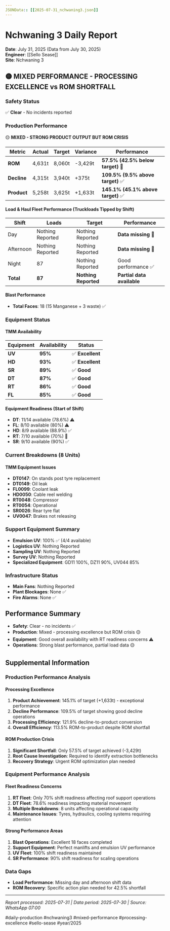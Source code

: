 ```yaml
---
JSONData:: [[2025-07-31_nchwaning3.json]]
---
```


# Nchwaning 3 Daily Report
**Date**: July 31, 2025 (Data from July 30, 2025)  
**Engineer**: [[Sello Sease]]  
**Site**: Nchwaning 3

## 🟡 MIXED PERFORMANCE - PROCESSING EXCELLENCE vs ROM SHORTFALL

### Safety Status
✅ **Clear** - No incidents reported

### Production Performance
🟡 **MIXED - STRONG PRODUCT OUTPUT BUT ROM CRISIS**

| Metric | Actual | Target | Variance | Performance |
|--------|--------|--------|----------|-------------|
| **ROM** | 4,631t | 8,060t | -3,429t | **57.5% (42.5% below target)** 🔴 |
| **Decline** | 4,315t | 3,940t | +375t | **109.5% (9.5% above target)** ✅ |
| **Product** | 5,258t | 3,625t | +1,633t | **145.1% (45.1% above target)** ✅ |

#### Load & Haul Fleet Performance (Truckloads Tipped by Shift)
| Shift | Loads | Target | Performance |
|-------|-------|--------|-------------|
| Day | Nothing Reported | Nothing Reported | **Data missing** 🔴 |
| Afternoon | Nothing Reported | Nothing Reported | **Data missing** 🔴 |
| Night | 87 | Nothing Reported | Good performance ✅ |
| **Total** | **87** | **Nothing Reported** | **Partial data available** |

#### Blast Performance
- **Total Faces**: 18 (15 Manganese + 3 waste) ✅

### Equipment Status

#### TMM Availability
| Equipment | Availability | Status |
|-----------|-------------|---------|
| **UV** | **95%** | ✅ **Excellent** |
| **HD** | **93%** | ✅ **Excellent** |
| **SR** | **89%** | ✅ **Good** |
| **DT** | **87%** | ✅ **Good** |
| **RT** | **86%** | ✅ **Good** |
| **FL** | **85%** | ✅ **Good** |

#### Equipment Readiness (Start of Shift)
- **DT**: 11/14 available (78.6%) ⚠️
- **FL**: 8/10 available (80%) ⚠️
- **HD**: 8/9 available (88.9%) ✅
- **RT**: 7/10 available (70%) 🔴
- **SR**: 9/10 available (90%) ✅

### Current Breakdowns (8 Units)

#### TMM Equipment Issues
- **DT0147**: On stands post tyre replacement
- **DT0149**: Oil leak
- **FL0099**: Coolant leak
- **HD0050**: Cable reel welding
- **RT0048**: Compressor
- **RT0054**: Operational
- **SR0026**: Rear tyre flat
- **UV0047**: Brakes not releasing

### Support Equipment Summary
- **Emulsion UV**: 100% ✅ (4/4 available)
- **Logistics UV**: Nothing Reported
- **Sampling UV**: Nothing Reported
- **Survey UV**: Nothing Reported
- **Specialized Equipment**: GD11 100%, DZ11 90%, UV044 85%

### Infrastructure Status
- **Main Fans**: Nothing Reported
- **Plant Blockages**: None ✅
- **Fire Alarms**: None ✅

## Performance Summary
- **Safety**: Clear - no incidents ✅
- **Production**: Mixed - processing excellence but ROM crisis 🟡
- **Equipment**: Good overall availability with RT readiness concerns ⚠️
- **Operations**: Strong blast performance, partial load data 🟡

## Supplemental Information

### Production Performance Analysis
#### Processing Excellence
1. **Product Achievement**: 145.1% of target (+1,633t) - exceptional performance
2. **Decline Performance**: 109.5% of target showing good decline operations
3. **Processing Efficiency**: 121.9% decline-to-product conversion
4. **Overall Efficiency**: 113.5% ROM-to-product despite ROM shortfall

#### ROM Production Crisis
1. **Significant Shortfall**: Only 57.5% of target achieved (-3,429t)
2. **Root Cause Investigation**: Required to identify extraction bottlenecks
3. **Recovery Strategy**: Urgent ROM optimization plan needed

### Equipment Performance Analysis
#### Fleet Readiness Concerns
1. **RT Fleet**: Only 70% shift readiness affecting roof support operations
2. **DT Fleet**: 78.6% readiness impacting material movement
3. **Multiple Breakdowns**: 8 units affecting operational capacity
4. **Maintenance Issues**: Tyres, hydraulics, cooling systems requiring attention

#### Strong Performance Areas
1. **Blast Operations**: Excellent 18 faces completed
2. **Support Equipment**: Perfect manlifts and emulsion UV performance
3. **UV Fleet**: 100% shift readiness maintained
4. **SR Performance**: 90% shift readiness for scaling operations

### Data Gaps
- **Load Performance**: Missing day and afternoon shift data
- **ROM Recovery**: Specific action plan needed for 42.5% shortfall

---
*Report processed: 2025-07-31 | Data period: 2025-07-30 | Source: WhatsApp 07:00*

#daily-production #nchwaning3 #mixed-performance #processing-excellence #sello-sease #year/2025